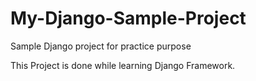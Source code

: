 # My-Django-Sample-Project
Sample Django project for practice purpose

This Project is done while learning Django Framework.
